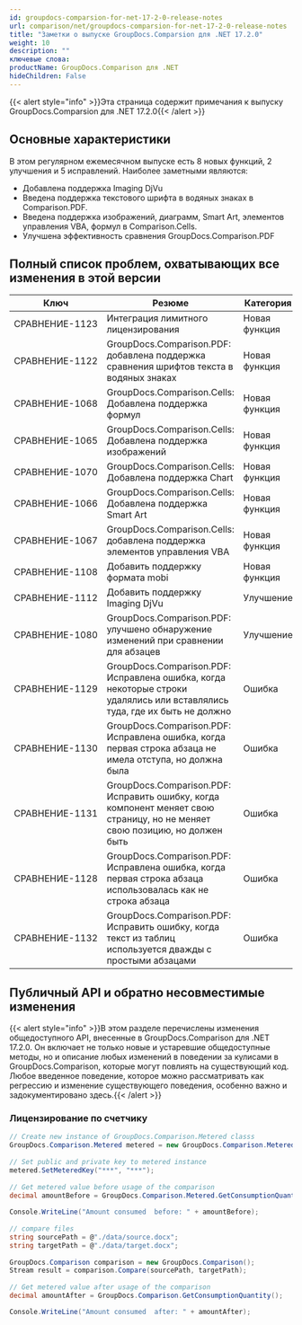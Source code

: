 ```yaml
---
id: groupdocs-comparsion-for-net-17-2-0-release-notes
url: comparison/net/groupdocs-comparsion-for-net-17-2-0-release-notes
title: "Заметки о выпуске GroupDocs.Comparsion для .NET 17.2.0"
weight: 10
description: ""
ключевые слова:
productName: GroupDocs.Comparison для .NET
hideChildren: False
---
```

{{< alert style="info" >}}Эта страница содержит примечания к выпуску GroupDocs.Comparsion для .NET 17.2.0{{< /alert >}}

## Основные характеристики

В этом регулярном ежемесячном выпуске есть 8 новых функций, 2 улучшения и 5 исправлений. Наиболее заметными являются:

* Добавлена поддержка Imaging DjVu
* Введена поддержка текстового шрифта в водяных знаках в Comparison.PDF.
* Введена поддержка изображений, диаграмм, Smart Art, элементов управления VBA, формул в Comparison.Cells.
* Улучшена эффективность сравнения GroupDocs.Comparison.PDF

## Полный список проблем, охватывающих все изменения в этой версии

| Ключ | Резюме | Категория |
| --- | --- | --- |
| СРАВНЕНИЕ-1123 | Интеграция лимитного лицензирования | Новая функция |
| СРАВНЕНИЕ-1122 | GroupDocs.Comparison.PDF: добавлена поддержка сравнения шрифтов текста в водяных знаках | Новая функция |
| СРАВНЕНИЕ-1068 | GroupDocs.Comparison.Cells: Добавлена поддержка формул | Новая функция |
| СРАВНЕНИЕ-1065 | GroupDocs.Comparison.Cells: Добавлена поддержка изображений | Новая функция |
| СРАВНЕНИЕ-1070 | GroupDocs.Comparison.Cells: Добавлена поддержка Chart | Новая функция |
| СРАВНЕНИЕ-1066 | GroupDocs.Comparison.Cells: Добавлена поддержка Smart Art | Новая функция |
| СРАВНЕНИЕ-1067 | GroupDocs.Comparison.Cells: добавлена поддержка элементов управления VBA | Новая функция |
| СРАВНЕНИЕ-1108 | Добавить поддержку формата mobi | Новая функция |
| СРАВНЕНИЕ-1112 | Добавить поддержку Imaging DjVu | Улучшение |
| СРАВНЕНИЕ-1080 | GroupDocs.Comparison.PDF: улучшено обнаружение изменений при сравнении для абзацев | Улучшение |
| СРАВНЕНИЕ-1129 | GroupDocs.Comparison.PDF: Исправлена ошибка, когда некоторые строки удалялись или вставлялись туда, где их быть не должно | Ошибка |
| СРАВНЕНИЕ-1130 | GroupDocs.Comparison.PDF: Исправлена ошибка, когда первая строка абзаца не имела отступа, но должна была | Ошибка |
| СРАВНЕНИЕ-1131 | GroupDocs.Comparison.PDF: Исправить ошибку, когда компонент меняет свою страницу, но не меняет свою позицию, но должен быть | Ошибка |
| СРАВНЕНИЕ-1128 | GroupDocs.Comparison.PDF: Исправлена ошибка, когда первая строка абзаца использовалась как не строка абзаца | Ошибка |
| СРАВНЕНИЕ-1132 | GroupDocs.Comparison.PDF: Исправить ошибку, когда текст из таблиц используется дважды с простыми абзацами | Ошибка |

## Публичный API и обратно несовместимые изменения

{{< alert style="info" >}}В этом разделе перечислены изменения общедоступного API, внесенные в GroupDocs.Comparison для .NET 17.2.0. Он включает не только новые и устаревшие общедоступные методы, но и описание любых изменений в поведении за кулисами в GroupDocs.Comparison, которые могут повлиять на существующий код. Любое введенное поведение, которое можно рассматривать как регрессию и изменение существующего поведения, особенно важно и задокументировано здесь.{{< /alert >}}

### Лицензирование по счетчику



```csharp
// Create new instance of GroupDocs.Comparison.Metered classs
GroupDocs.Comparison.Metered metered = new GroupDocs.Comparison.Metered();
 
// Set public and private key to metered instance
metered.SetMeteredKey("***", "***");
 
// Get metered value before usage of the comparison
decimal amountBefore = GroupDocs.Comparison.Metered.GetConsumptionQuantity();
 
Console.WriteLine("Amount consumed  before: " + amountBefore);
 
// compare files
string sourcePath = @"./data/source.docx";
string targetPath = @"./data/target.docx";
 
GroupDocs.Comparison comparison = new GroupDocs.Comparison();
Stream result = comparison.Compare(sourcePath, targetPath);
 
// Get metered value after usage of the comparison
decimal amountAfter = GroupDocs.Comparison.GetConsumptionQuantity();

Console.WriteLine("Amount consumed  after: " + amountAfter);
```

